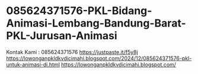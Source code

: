 # 085624371576-PKL-Bidang-Animasi-Lembang-Bandung-Barat-PKL-Jurusan-Animasi
Kontak Kami : 085624371576  https://justpaste.it/f5y8j  https://lowonganpkldkvdicimahi.blogspot.com/2024/12/085624371576-pkl-untuk-animasi-di.html  https://lowonganpkldkvdicimahi.blogspot.com/
